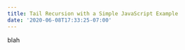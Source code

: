 ```yaml
---
title: Tail Recursion with a Simple JavaScript Example
date: '2020-06-08T17:33:25-07:00' 
---
```


blah